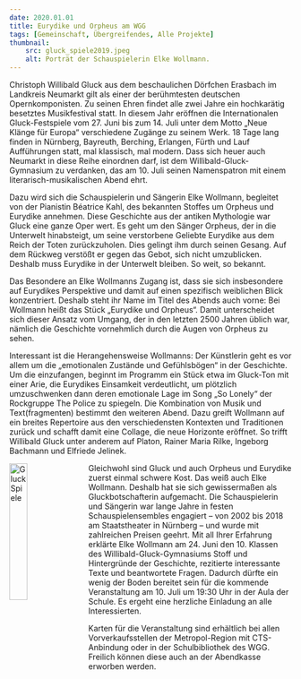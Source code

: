 ```yaml
---
date: 2020.01.01
title: Eurydike und Orpheus am WGG
tags: [Gemeinschaft, Übergreifendes, Alle Projekte]
thumbnail: 
    src: gluck_spiele2019.jpeg
    alt: Porträt der Schauspielerin Elke Wollmann.
---
```


Christoph Willibald Gluck aus dem beschaulichen Dörfchen Erasbach im Landkreis Neumarkt gilt als einer der berühmtesten deutschen Opernkomponisten. Zu seinen 
Ehren findet alle zwei Jahre ein hochkarätig besetztes Musikfestival statt. In diesem Jahr eröffnen die Internationalen Gluck-Festspiele vom 27. Juni bis 
zum 14. Juli unter dem Motto „Neue Klänge für Europa“ verschiedene Zugänge zu seinem Werk. 18 Tage lang finden in Nürnberg, Bayreuth, Berching, Erlangen, 
Fürth und Lauf Aufführungen statt, mal klassisch, mal modern. Dass sich heuer auch Neumarkt in diese Reihe einordnen darf, ist dem Willibald-Gluck-Gymnasium 
zu verdanken, das am 10. Juli seinen Namenspatron mit einem literarisch-musikalischen Abend ehrt.

Dazu wird sich die Schauspielerin und Sängerin Elke Wollmann, begleitet von der Pianistin Béatrice Kahl, des bekannten Stoffes um Orpheus und Eurydike 
annehmen. Diese Geschichte aus der antiken Mythologie war Gluck eine ganze Oper wert. Es geht um den Sänger Orpheus, der in die Unterwelt hinabsteigt, 
um seine verstorbene Geliebte Eurydike aus dem Reich der Toten zurückzuholen. Dies gelingt ihm durch seinen Gesang. Auf dem Rückweg verstößt er gegen das 
Gebot, sich nicht umzublicken. Deshalb muss Eurydike in der Unterwelt bleiben. So weit, so bekannt.

Das Besondere an Elke Wollmanns Zugang ist, dass sie sich insbesondere auf Eurydikes Perspektive und damit auf einen spezifisch weiblichen Blick konzentriert. 
Deshalb steht ihr Name im Titel des Abends auch vorne: Bei Wollmann heißt das Stück „Eurydike und Orpheus“. Damit unterscheidet sich dieser Ansatz vom Umgang, der 
in den letzten 2500 Jahren üblich war, nämlich die Geschichte vornehmlich durch die Augen von Orpheus zu sehen.

Interessant ist die Herangehensweise Wollmanns: Der Künstlerin geht es vor allem um die „emotionalen Zustände und Gefühlsbögen“ in der Geschichte. Um die 
einzufangen, beginnt im Programm ein Stück etwa im Gluck-Ton mit einer Arie, die Eurydikes Einsamkeit verdeutlicht, um plötzlich umzuschwenken dann deren 
emotionale Lage im Song „So Lonely“ der Rockgruppe The Police zu spiegeln. Die Kombination von Musik und Text(fragmenten) bestimmt den weiteren Abend. Dazu greift Wollmann auf ein breites Repertoire aus den verschiedensten Kontexten und Traditionen zurück und schafft damit eine Collage, die neue Horizonte eröffnet. So trifft Willibald Gluck unter anderem auf Platon, Rainer Maria Rilke, Ingeborg Bachmann und Elfriede Jelinek.

<img src="images/gluck_spiele2019.jpeg" alt="Gluck Spiele" style="float: left; margin-right: 15px; width: 25%; margin-bottom: 15px"></img>
Gleichwohl sind Gluck und auch Orpheus und Eurydike zuerst einmal schwere Kost. Das weiß auch Elke Wollmann. Deshalb hat sie sich gewissermaßen als 
Gluckbotschafterin aufgemacht. Die Schauspielerin und Sängerin war lange Jahre in festen Schauspielensembles engagiert – von 2002 bis 2018 am Staatstheater 
in Nürnberg – und wurde mit zahlreichen Preisen geehrt. Mit all Ihrer Erfahrung erklärte Elke Wollmann am 24. Juni den 10. Klassen des Willibald-Gluck-Gymnasiums 
Stoff und Hintergründe der Geschichte, rezitierte interessante Texte und beantwortete Fragen. Dadurch dürfte ein wenig der Boden bereitet sein für die 
kommende Veranstaltung am 10. Juli um 19:30 Uhr in der Aula der Schule. Es ergeht eine herzliche Einladung an alle Interessierten.

Karten für die Veranstaltung sind erhältlich bei allen Vorverkaufsstellen der Metropol-Region mit CTS-Anbindung oder in der Schulbibliothek des WGG. Freilich 
können diese auch an der Abendkasse erworben werden.


